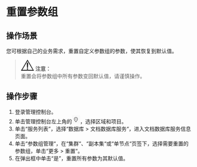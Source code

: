 # 重置参数组<a name="dds_03_0015"></a>

## 操作场景<a name="section2886390413271"></a>

您可根据自己的业务需求，重置自定义参数组的参数，使其恢复到默认值。

>![](public_sys-resources/icon-notice.gif) **注意：**   
>重置会将参数组中所有参数变回默认值，请谨慎操作。  

## 操作步骤<a name="section539251916405"></a>

1.  登录管理控制台。
2.  单击管理控制台左上角的![](figures/region.png)，选择区域和项目。
3.  单击“服务列表”，选择“数据库  \>  文档数据库服务“，进入文档数据库服务信息页面。
4.  单击“参数组管理“，在“集群“、“副本集“或“单节点“页签下，选择需要重置的参数组，单击“更多  \>  重置“。
5.  在弹出框中单击“是”，重置所有参数为其默认值。

